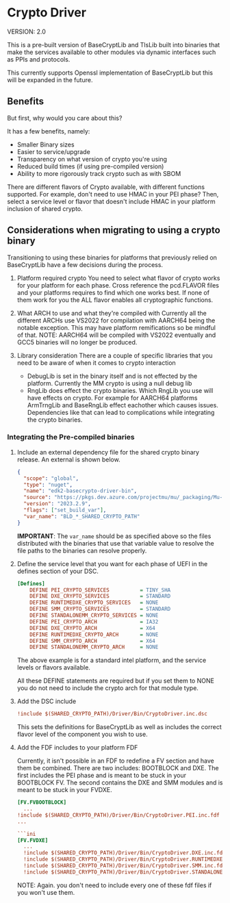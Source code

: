 # Crypto Driver

VERSION: 2.0

This is a pre-built version of BaseCryptLib and TlsLib built into binaries that make the services available to other
modules via dynamic interfaces such as PPIs and protocols.

This currently supports Openssl implementation of BaseCryptLib but this will be expanded in the future.

## Benefits

But first, why would you care about this?

It has a few benefits, namely:

- Smaller Binary sizes
- Easier to service/upgrade
- Transparency on what version of crypto you're using
- Reduced build times (if using pre-compiled version)
- Ability to more rigorously track crypto such as with SBOM

There are different flavors of Crypto available, with different functions supported. For example, don't need to use
HMAC in your PEI phase? Then, select a service level or flavor that doesn't include HMAC in your platform inclusion
of shared crypto.

## Considerations when migrating to using a crypto binary

Transitioning to using these binaries for platforms that previously relied on BaseCryptLib have a few decisions during
the process.

1. Platform required crypto
    You need to select what flavor of crypto works for your platform for each phase.  Cross reference the pcd.FLAVOR
    files and your platforms requires to find which one works best.  If none of them work for you the ALL flavor
    enables all cryptographic functions.

2. What ARCH to use and what they're compiled with
    Currently all the different ARCHs use VS2022 for compilation with AARCH64 being the notable exception.  This may
    have platform remifications so be mindful of that.
    NOTE: AARCH64 will be compiled with VS2022 eventually and GCC5 binaries will no longer be produced.

3. Library consideration
    There are a couple of specific libraries that you need to be aware of when it comes to crypto interaction
    - DebugLib is set in the binary itself and is not effected by the platform.  Currently the MM crypto is
      using a null debug lib
    - RngLib does effect the crypto binaries.  Which RngLib you use will have effects on crypto.  For example for
      AARCH64 platforms ArmTrngLib and BaseRngLib effect eachother which causes issues.  Dependencies like that can
      lead to complications while integrating the crypto binaries.

### Integrating the Pre-compiled binaries

1. Include an external dependency file for the shared crypto binary release. An external is shown below.

   ```json
   {
     "scope": "global",
     "type": "nuget",
     "name": "edk2-basecrypto-driver-bin",
     "source": "https://pkgs.dev.azure.com/projectmu/mu/_packaging/Mu-Public/nuget/v3/index.json",
     "version": "2023.2.9",
     "flags": ["set_build_var"],
     "var_name": "BLD_*_SHARED_CRYPTO_PATH"
   }
   ```

   **IMPORTANT**: The `var_name` should be as specified above so the files distributed with the binaries that use that
   variable value to resolve the file paths to the binaries can resolve properly.

2. Define the service level that you want for each phase of UEFI in the defines section of your DSC.

    ```ini
    [Defines]
        DEFINE PEI_CRYPTO_SERVICES          = TINY_SHA
        DEFINE DXE_CRYPTO_SERVICES          = STANDARD
        DEFINE RUNTIMEDXE_CRYPTO_SERVICES   = NONE
        DEFINE SMM_CRYPTO_SERVICES          = STANDARD
        DEFINE STANDALONEMM_CRYPTO_SERVICES = NONE
        DEFINE PEI_CRYPTO_ARCH              = IA32
        DEFINE DXE_CRYPTO_ARCH              = X64
        DEFINE RUNTIMEDXE_CRYPTO_ARCH       = NONE
        DEFINE SMM_CRYPTO_ARCH              = X64
        DEFINE STANDALONEMM_CRYPTO_ARCH     = NONE
    ```

    The above example is for a standard intel platform, and the service levels or flavors available.

    All these DEFINE statements are required but if you set them to NONE you do not need to include the crypto arch
    for that module type.

3. Add the DSC include

    ```ini
    !include $(SHARED_CRYPTO_PATH)/Driver/Bin/CryptoDriver.inc.dsc
    ```

    This sets the definitions for BaseCryptLib as well as includes the correct flavor level of the component you
    wish to use.

4. Add the FDF includes to your platform FDF

    Currently, it isn't possible in an FDF to redefine a FV section and have them be combined.
    There are two includes: BOOTBLOCK and DXE.
    The first includes the PEI phase and is meant to be stuck in your BOOTBLOCK FV.
    The second contains the DXE and SMM modules and is meant to be stuck in your FVDXE.

    ```ini
    [FV.FVBOOTBLOCK]
      ...
    !include $(SHARED_CRYPTO_PATH)/Driver/Bin/CryptoDriver.PEI.inc.fdf
    ...

    ```ini
    [FV.FVDXE]
      ...
      !include $(SHARED_CRYPTO_PATH)/Driver/Bin/CryptoDriver.DXE.inc.fdf
      !include $(SHARED_CRYPTO_PATH)/Driver/Bin/CryptoDriver.RUNTIMEDXE.inc.fdf
      !include $(SHARED_CRYPTO_PATH)/Driver/Bin/CryptoDriver.SMM.inc.fdf
      !include $(SHARED_CRYPTO_PATH)/Driver/Bin/CryptoDriver.STANDALONEMM.inc.fdf
    ```

    NOTE: Again. you don't need to include every one of these fdf files if you won't use them.

